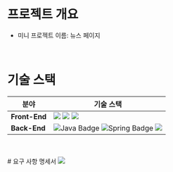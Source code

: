 
#  프로젝트 개요
- 미니 프로젝트 이름: 뉴스 페이지


<br/>

#  기술 스택
| 분야          | 기술 스택                |
|---------------|--------------------------|
| **Front-End** | <img src="https://img.shields.io/badge/HTML-E34F26?style=for-the-badge&logo=HTML5&logoColor=white"> <img src="https://img.shields.io/badge/CSS-1572B6?style=for-the-badge&logo=CSS3&logoColor=white"> <img src="https://img.shields.io/badge/JavaScript-F7DE1E?style=for-the-badge&logo=JavaScript&logoColor=white"> |
| **Back-End**     | <img src="https://img.shields.io/badge/Java-007396?style=for-the-badge&amp;logo=Java&amp;logoColor=white" alt="Java Badge"/> <img src="https://img.shields.io/badge/Spring-6DB33F?style=for-the-badge&amp;logo=Spring&amp;logoColor=white" alt="Spring Badge" /> <img src="https://img.shields.io/badge/MySQL-4479A1?style=for-the-badge&amp;logo=MySQL&logoColor=white"/> |

<br/>

<br/>
#  요구 사항 명세서

<img src="https://github.com/user-attachments/assets/6d321a70-70cd-4b63-bf14-b6a1705c1ff4.png">



<br/>

<br/>



<br/>

<br/>



<br/>
